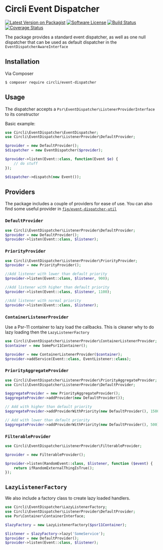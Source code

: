 # Circli Event Dispatcher

[![Latest Version on Packagist](https://img.shields.io/packagist/v/circli/event-dispatcher.svg)](https://packagist.org/packages/circli/event-dispatcher)
[![Software License](https://img.shields.io/github/license/circli/event-dispatcher.svg)](LICENSE.md)
[![Build Status](https://github.com/circli/event-dispatcher/actions/workflows/unit-test.yml/badge.svg)](https://github.com/circli/event-dispatcher/actions/workflows/unit-test.yml)
[![Coverage Status](https://coveralls.io/repos/github/circli/event-dispatcher/badge.svg?branch=2.x)](https://coveralls.io/github/circli/event-dispatcher?branch=2.x)

The package provides a standard event dispatcher, as well as one null dispatcher that can be used as default dispatcher in the `EventDispatcherAwareInterface`

## Installation

Via Composer

```
$ composer require circli/event-dispatcher
```

## Usage

The dispatcher accepts a `Psr\EventDispatcher\ListenerProviderInterface` to its constructor

Basic example:

```php
use Circli\EventDispatcher\EventDispatcher;
use Circli\EventDispatcher\ListenerProvider\DefaultProvider;

$provider = new DefaultProvider();
$dispatcher = new EventDispatcher($provider);

$provider->listen(Event::class, function(Event $e) {
    // do stuff
});

$dispatcher->dispatch(new Event());
```

## Providers

The package includes a couple of providers for ease of use. You can also find some useful provider in [`fig/event-dispatcher-util`](https://github.com/php-fig/event-dispatcher-util)

### `DefaultProvider`

```php
use Circli\EventDispatcher\ListenerProvider\DefaultProvider;
$provider = new DefaultProvider();
$provider->listen(Event::class, $listener);
```

### `PriorityProvider`


```php
use Circli\EventDispatcher\ListenerProvider\PriorityProvider;
$provider = new PriorityProvider();

//Add listener with lower than default priority
$provider->listen(Event::class, $listener, 900);

//Add listener with higher than default priority
$provider->listen(Event::class, $listener, 1100);

//Add listener with normal priority
$provider->listen(Event::class, $listener);
```

### `ContainerListenerProvider`

Use a Psr-11 container to lazy load the callbacks.
This is cleaner why to do lazy loading then the `LazyListenerFactory`

```php
use Circli\EventDispatcher\ListenerProvider\ContainerListenerProvider;
$container = new SomePsr11Container();

$provider = new ContainerListenerProvider($container);
$provider->addService(Event::class, EventListener::class);
```

### `PriorityAggregateProvider`

```php
use Circli\EventDispatcher\ListenerProvider\PriorityAggregateProvider;
use Circli\EventDispatcher\ListenerProvider\DefaultProvider;

$aggregateProvider = new PriorityAggregateProvider();
$aggregateProvider->addProvider(new DefaultProvider());

// Add with higher than default priority
$aggregateProvider->addProviderWithPriority(new DefaultProvider(), 1500);

// Add with lower than default priority
$aggregateProvider->addProviderWithPriority(new DefaultProvider(), 500);

```

### `FilterableProvider`

```php
use Circli\EventDispatcher\ListenerProvider\FilterableProvider;

$provider = new FilterableProvider();

$provider->listen(RandomEvent::class, $listener, function ($event) {
    return ifRandomExternalThingIsTrue();
});
```


## `LazyListenerFactory`

We also include a factory class to create lazy loaded handlers.

```php
use Circli\EventDispatcher\LazyListenerFactory;
use Circli\EventDispatcher\ListenerProvider\DefaultProvider;
use Psr\Container\ContainerInterface;

$lazyFactory = new LazyListenerFactory($psr11Container);

$listener = $lazyFactory->lazy('SomeService');
$provider = new DefaultProvider();
$provider->listen(Event::class, $listener);
```
